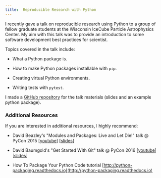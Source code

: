```yaml
---
title:  Reproducible Research with Python
---
```


I recently gave a talk on reproducible research using Python to a group of fellow graduate students at the Wisconsin IceCube Particle Astrophysics Center. My aim with this talk was to provide an introduction to some software development best practices for scientist.

Topics covered in the talk include:

- What a Python package is.

- How to make Python packages installable with `pip`.

- Creating virtual Python environments.

- Writing tests with `pytest`.

I made a [GitHub repository](https://github.com/jrbourbeau/xmeeting-reproducible-research) for the talk materials (slides and an example python package).


### Additional Resources

If you are interested in additional resources, I highly recommend:

- David Beazley's "Modules and Packages:
Live and Let Die!" talk @ PyCon 2015 [[youtube](https://www.youtube.com/watch?v=0oTh1CXRaQ0)] [[slides](http://www.dabeaz.com/modulepackage/ModulePackage.pdf)]

- David Baumgold's "Get Started With Git" talk @ PyCon 2016 [[youtube](https://www.youtube.com/watch?v=RrdECLvHW6g)] [[slides](https://speakerdeck.com/singingwolfboy/get-started-with-git)]

- How To Package Your Python Code tutorial [http://python-packaging.readthedocs.io](http://python-packaging.readthedocs.io)
